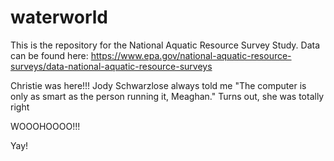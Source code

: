 # waterworld
This is the repository for the National Aquatic Resource Survey Study.
Data can be found here: https://www.epa.gov/national-aquatic-resource-surveys/data-national-aquatic-resource-surveys

Christie was here!!!
Jody Schwarzlose always told me "The computer is only as smart as the person running it, Meaghan." Turns out, she was totally right

WOOOHOOOO!!!

Yay!